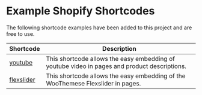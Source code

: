 Example Shopify Shortcodes
==================

The following shortcode examples have been added to this project and are free to use.


| Shortcode   | Description |
| ----------- | ----------- |
| [youtube](youtube)     | This shortcode allows the easy embedding of youtube video in pages and product descriptions. |
| [flexslider](flexslider)     | This shortcode allows the easy embedding of the WooThemese Flexslider in pages. |